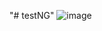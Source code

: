 "# testNG" 
![image](https://github.com/user-attachments/assets/f28de2b8-e632-4b47-836a-7ba477180fa6)

